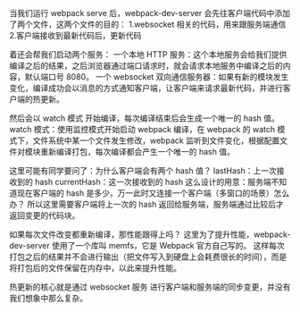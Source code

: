 当我们运行 webpack serve 后，webpack-dev-server 会先往客户端代码中添加了两个文件，这两个文件的目的：
1.websocket 相关的代码，用来跟服务端通信 2.客户端接收到最新代码后，更新代码

着还会帮我们启动两个服务：
一个本地 HTTP 服务：这个本地服务会给我们提供编译之后的结果，之后浏览器通过端口请求时，就会请求本地服务中编译之后的内容，默认端口号 8080。
一个 websocket 双向通信服务器：如果有新的模块发生变化，编译成功会以消息的方式通知客户端，让客户端来请求最新代码，并进行客户端的热更新。

然后会以 watch 模式 开始编译，每次编译结束后会生成一个唯一的 hash 值。
watch 模式：使用监控模式开始启动 webpack 编译，在 webpack 的 watch 模式下，文件系统中某一个文件发生修改，webpack 监听到文件变化，根据配置文件对模块重新编译打包，每次编译都会产生一个唯一的 hash 值。

这里可能有同学要问了：为什么客户端会有两个 hash 值？
lastHash：上一次接收到的 hash
currentHash：这一次接收到的 hash
这么设计的用意：服务端不知道现在客户端的 hash 是多少，万一此时又连接一个客户端（多窗口的场景）怎么办？
所以这里需要客户端将上一次的 hash 返回给服务端，服务端通过比较后才返回变更的代码块。

如果每次文件改变都重新编译，那性能跟得上吗？
这里为了提升性能，webpack-dev-server 使用了一个库叫 memfs，它是 Webpack 官方自己写的。
这样每次打包之后的结果并不会进行输出（把文件写入到硬盘上会耗费很长的时间），而是将打包后的文件保留在内存中，以此来提升性能。

热更新的核心就是通过 websocket 服务 进行客户端和服务端的同步变更，并没有我们想象中那么复杂。
